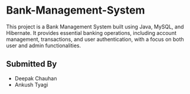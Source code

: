 # Bank-Management-System
This project is a Bank Management System built using Java, MySQL, and Hibernate. It provides essential banking operations, including account management, transactions, and user authentication, with a focus on both user and admin functionalities.

## Submitted By
- Deepak Chauhan
- Ankush Tyagi
